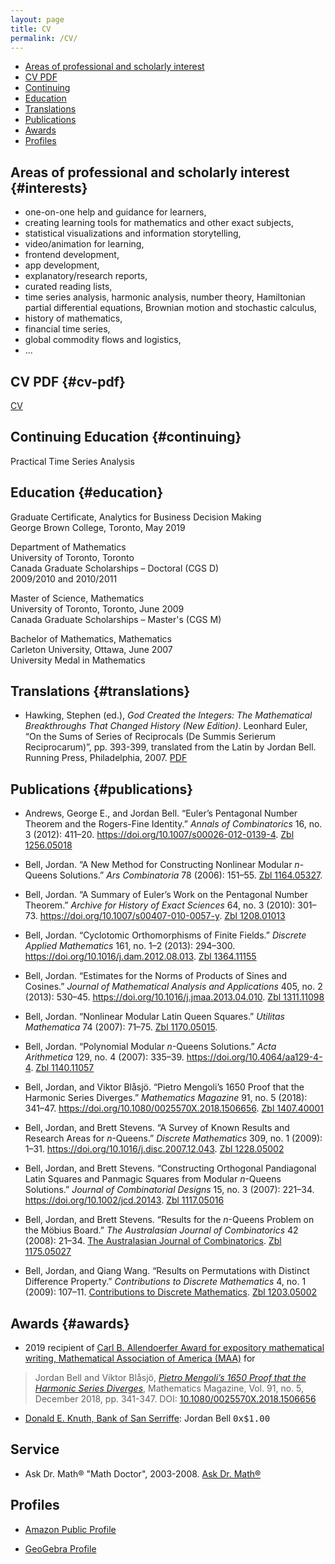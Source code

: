 ```yaml
---
layout: page
title: CV
permalink: /CV/
---
```


- [Areas of professional and scholarly interest](#interests)
- [CV PDF](#cv-pdf)
- [Continuing](#continuing)
- [Education](#education)
- [Translations](#translations)
- [Publications](#publications)
- [Awards](#awards)
- [Profiles](#profiles)

## Areas of professional and scholarly interest {#interests}

- one-on-one help and guidance for learners,
- creating learning tools for mathematics and other exact subjects,
- statistical visualizations and information storytelling,
- video/animation for learning,
- frontend development,
- app development,
- explanatory/research reports,
- curated reading lists,
- time series analysis, harmonic analysis, number theory, Hamiltonian partial differential equations, Brownian motion and stochastic calculus,
- history of mathematics,
- financial time series,
- global commodity flows and logistics,
- ...

## CV PDF {#cv-pdf}

[CV](/LaTeX/CV/cv_bell.pdf)

## Continuing Education {#continuing}

Practical Time Series Analysis


## Education {#education}

Graduate Certificate, Analytics for Business Decision Making  
George Brown College, Toronto, May 2019

Department of Mathematics  
University of Toronto, Toronto  
Canada Graduate Scholarships – Doctoral (CGS D)  
2009/2010 and 2010/2011

Master of Science, Mathematics  
University of Toronto, Toronto, June 2009  
Canada Graduate Scholarships – Master's (CGS M)

Bachelor of Mathematics, Mathematics  
Carleton University, Ottawa, June 2007  
University Medal in Mathematics

## Translations {#translations}

- Hawking, Stephen (ed.), *God Created the Integers: The Mathematical Breakthroughs That Changed History (New Edition)*. Leonhard Euler, “On the Sums of Series of Reciprocals (De Summis Serierum Reciprocarum)”, pp. 393-399, translated from the Latin by Jordan Bell. Running Press, Philadelphia, 2007. [PDF](/assets/pdfs/E41.pdf)


## Publications {#publications}

- Andrews, George E., and Jordan Bell. “Euler’s Pentagonal Number Theorem and the Rogers-Fine Identity.” *Annals of Combinatorics* 16, no. 3 (2012): 411–20. <https://doi.org/10.1007/s00026-012-0139-4>. [Zbl 1256.05018](https://zbmath.org/?q=an%3A1256.05018)

- Bell, Jordan. “A New Method for Constructing Nonlinear Modular *n*-Queens Solutions.” *Ars Combinatoria* 78 (2006): 151–55. [Zbl 1164.05327](https://zbmath.org/?q=an%3A1164.05327).

- Bell, Jordan. “A Summary of Euler’s Work on the Pentagonal Number Theorem.” *Archive for History of Exact Sciences* 64, no. 3 (2010): 301–73. <https://doi.org/10.1007/s00407-010-0057-y>. [Zbl 1208.01013](https://zbmath.org/?q=an%3A1208.01013)

- Bell, Jordan. “Cyclotomic Orthomorphisms of Finite Fields.” *Discrete Applied Mathematics* 161, no. 1–2 (2013): 294–300. <https://doi.org/10.1016/j.dam.2012.08.013>. [Zbl 1364.11155](https://zbmath.org/?q=an%3A1364.11155)

- Bell, Jordan. “Estimates for the Norms of Products of Sines and Cosines.” *Journal of Mathematical Analysis and Applications* 405, no. 2 (2013): 530–45. <https://doi.org/10.1016/j.jmaa.2013.04.010>. [Zbl 1311.11098](https://zbmath.org/?q=an%3A1311.11098)

- Bell, Jordan. “Nonlinear Modular Latin Queen Squares.” *Utilitas Mathematica* 74 (2007): 71–75. [Zbl 1170.05015](https://zbmath.org/?q=an%3A1170.05015).

- Bell, Jordan. “Polynomial Modular *n*-Queens Solutions.” *Acta Arithmetica* 129, no. 4 (2007): 335–39. <https://doi.org/10.4064/aa129-4-4>. [Zbl 1140.11057](https://zbmath.org/?q=an%3A1140.11057)

- Bell, Jordan, and Viktor Blåsjö. “Pietro Mengoli’s 1650 Proof that the Harmonic Series Diverges.” *Mathematics Magazine* 91, no. 5 (2018): 341–47. <https://doi.org/10.1080/0025570X.2018.1506656>. [Zbl 1407.40001](https://zbmath.org/?q=an%3A1407.40001)

- Bell, Jordan, and Brett Stevens. “A Survey of Known Results and Research Areas for *n*-Queens.” *Discrete Mathematics* 309, no. 1 (2009): 1–31. <https://doi.org/10.1016/j.disc.2007.12.043>. [Zbl 1228.05002](https://zbmath.org/?q=an%3A1228.05002)

- Bell, Jordan, and Brett Stevens. “Constructing Orthogonal Pandiagonal Latin Squares and Panmagic Squares from Modular *n*-Queens Solutions.” *Journal of Combinatorial Designs* 15, no. 3 (2007): 221–34. <https://doi.org/10.1002/jcd.20143>. [Zbl 1117.05016](https://zbmath.org/?q=an%3A1117.05016)

- Bell, Jordan, and Brett Stevens. “Results for the *n*-Queens Problem on the Möbius Board.” *The Australasian Journal of Combinatorics* 42 (2008): 21–34. [The Australasian Journal of Combinatorics](https://ajc.maths.uq.edu.au). [Zbl 1175.05027](https://zbmath.org/?q=an%3A1175.05027)

- Bell, Jordan, and Qiang Wang. “Results on Permutations with Distinct Difference Property.” *Contributions to Discrete Mathematics* 4, no. 1 (2009): 107–11. [Contributions to Discrete Mathematics](https://cdm.ucalgary.ca/). [Zbl 1203.05002](https://zbmath.org/?q=an%3A1203.05002)

## Awards {#awards}

- 2019 recipient of [Carl B. Allendoerfer Award for expository mathematical writing, Mathematical Association of America (MAA)](https://www.maa.org/programs-and-communities/member-communities/maa-awards/writing-awards/carl-b-allendoerfer-awards) for
> Jordan Bell and Viktor Blåsjö, [*Pietro Mengoli’s 1650 Proof that the Harmonic Series Diverges*](https://doi.org/10.1080/0025570X.2018.1506656), Mathematics Magazine, Vol. 91, no. 5, December 2018, pp. 341-347. DOI: [10.1080/0025570X.2018.1506656](https://doi.org/10.1080/0025570X.2018.1506656)

- [Donald E. Knuth, Bank of San Serriffe](https://www-cs-faculty.stanford.edu/~knuth/boss.html): Jordan Bell <tt>0x$1.00</tt>

## Service

- Ask Dr. Math® "Math Doctor", 2003-2008. [Ask Dr. Math®](https://www.nctm.org/archives/dr.math/index.htm)

## Profiles

- [Amazon Public Profile](https://www.amazon.com/gp/profile/amzn1.account.AHBGB7NGF3DGOUKGRF67J2GIKZXQ)

- [GeoGebra Profile](https://www.geogebra.org/u/jordanbell2357)